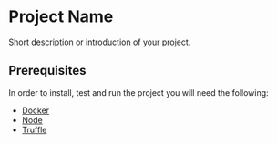# Project Name

Short description or introduction of your project.

## Prerequisites

In order to install, test and run the project you will need the following:
- [Docker](https://www.docker.com/products/docker-desktop/)
- [Node](https://nodejs.org/en/download)
- [Truffle](https://trufflesuite.com/docs/truffle/how-to/install/)
